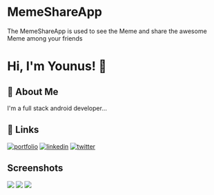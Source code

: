 # MemeShareApp

The MemeShareApp is used to see the Meme and share the awesome Meme among your friends



# Hi, I'm Younus! 👋

  
## 🚀 About Me
I'm a full stack android developer...

## 🔗 Links
[![portfolio](https://img.shields.io/badge/my_portfolio-000?style=for-the-badge&logo=ko-fi&logoColor=white)](https://younus-saberi.github.io/PersonalWebsite/)
[![linkedin](https://img.shields.io/badge/linkedin-0A66C2?style=for-the-badge&logo=linkedin&logoColor=white)](https://www.linkedin.com/in/younus-saberi-b6b0ab1a9/)
[![twitter](https://img.shields.io/badge/twitter-1DA1F2?style=for-the-badge&logo=twitter&logoColor=white)](https://twitter.com/younussaberi)

  
## Screenshots
<img src="img1.jpeg">
<img src="img2.jpeg">
<img src="img3.jpeg">
